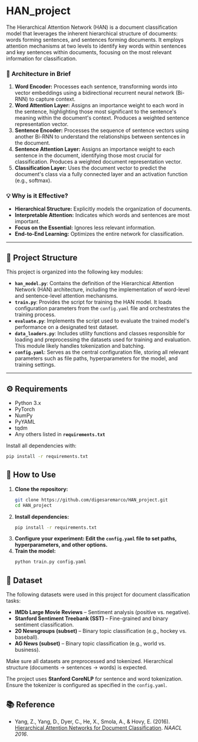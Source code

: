 # HAN_project

The Hierarchical Attention Network (HAN) is a document classification model that leverages the inherent hierarchical structure of documents: words forming sentences, and sentences forming documents. It employs attention mechanisms at two levels to identify key words within sentences and key sentences within documents, focusing on the most relevant information for classification.

### 🧱 Architecture in Brief

1.  **Word Encoder:** Processes each sentence, transforming words into vector embeddings using a bidirectional recurrent neural network (Bi-RNN) to capture context.
2.  **Word Attention Layer:** Assigns an importance weight to each word in the sentence, highlighting those most significant to the sentence's meaning within the document's context. Produces a weighted sentence representation vector.
3.  **Sentence Encoder:** Processes the sequence of sentence vectors using another Bi-RNN to understand the relationships between sentences in the document.
4.  **Sentence Attention Layer:** Assigns an importance weight to each sentence in the document, identifying those most crucial for classification. Produces a weighted document representation vector.
5.  **Classification Layer:** Uses the document vector to predict the document's class via a fully connected layer and an activation function (e.g., softmax).

### 💡 Why is it Effective?

* **Hierarchical Structure:** Explicitly models the organization of documents.
* **Interpretable Attention:** Indicates which words and sentences are most important.
* **Focus on the Essential:** Ignores less relevant information.
* **End-to-End Learning:** Optimizes the entire network for classification.

---

## 📁 Project Structure

This project is organized into the following key modules:

-   **`han_model.py`**: Contains the definition of the Hierarchical Attention Network (HAN) architecture, including the implementation of word-level and sentence-level attention mechanisms.
-   **`train.py`**: Provides the script for training the HAN model. It loads configuration parameters from the `config.yaml` file and orchestrates the training process.
-   **`evaluate.py`**: Implements the script used to evaluate the trained model's performance on a designated test dataset.
-   **`data_loaders.py`**: Includes utility functions and classes responsible for loading and preprocessing the datasets used for training and evaluation. This module likely handles tokenization and batching.
-   **`config.yaml`**: Serves as the central configuration file, storing all relevant parameters such as file paths, hyperparameters for the model, and training settings.

---

## ⚙️ Requirements

- Python 3.x
- PyTorch
- NumPy
- PyYAML
- tqdm
- Any others listed in **`requirements.txt`**

Install all dependencies with:

```bash
pip install -r requirements.txt
```

## 🚀 How to Use

1. **Clone the repository:**
   ```bash
   git clone https://github.com/digesaremarco/HAN_project.git
   cd HAN_project
   ```
2. **Install dependencies:**
   ```bash
   pip install -r requirements.txt
   ```
3. **Configure your experiment: Edit the **`config.yaml`** file to set paths, hyperparameters, and other options.**
4. **Train the model:**
    ```bash
   python train.py config.yaml
   ```

## 📄 Dataset

The following datasets were used in this project for document classification tasks:

- **IMDb Large Movie Reviews** – Sentiment analysis (positive vs. negative).
- **Stanford Sentiment Treebank (SST)** – Fine-grained and binary sentiment classification.
- **20 Newsgroups (subset)** – Binary topic classification (e.g., hockey vs. baseball).
- **AG News (subset)** – Binary topic classification (e.g., world vs. business).

Make sure all datasets are preprocessed and tokenized. Hierarchical structure (documents → sentences → words) is expected.

The project uses **Stanford CoreNLP** for sentence and word tokenization. Ensure the tokenizer is configured as specified in the `config.yaml`.

## 📚 Reference

- Yang, Z., Yang, D., Dyer, C., He, X., Smola, A., & Hovy, E. (2016). [Hierarchical Attention Networks for Document Classification](https://www.aclweb.org/anthology/N16-1174/). *NAACL 2016*.

